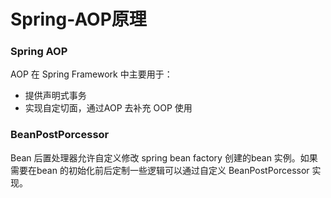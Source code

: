 # Spring-AOP原理

### Spring AOP

AOP 在 Spring Framework 中主要用于：

* 提供声明式事务
* 实现自定切面，通过AOP 去补充 OOP 使用

### BeanPostPorcessor

Bean 后置处理器允许自定义修改 spring bean factory 创建的bean 实例。如果需要在bean 的初始化前后定制一些逻辑可以通过自定义 BeanPostPorcessor 实现。